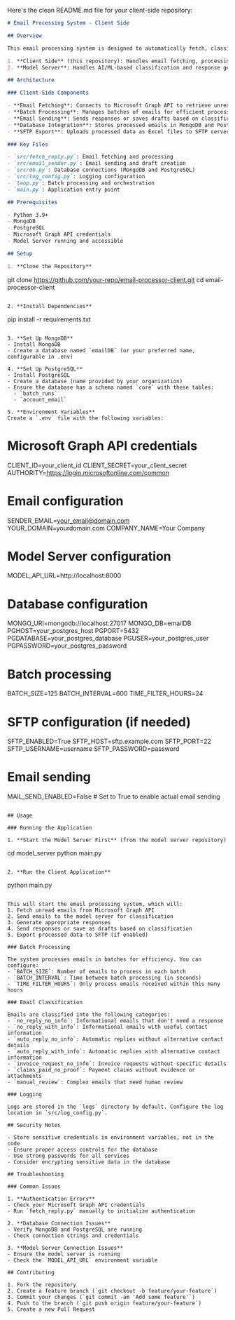 Here's the clean README.md file for your client-side repository:

```markdown
# Email Processing System - Client Side

## Overview

This email processing system is designed to automatically fetch, classify, and respond to emails based on their content. The system uses a decoupled architecture with two main components:

1. **Client Side** (this repository): Handles email fetching, processing, and sending
2. **Model Server**: Handles AI/ML-based classification and response generation (in a separate repository)

## Architecture

### Client-Side Components

- **Email Fetching**: Connects to Microsoft Graph API to retrieve unread emails
- **Batch Processing**: Manages batches of emails for efficient processing
- **Email Sending**: Sends responses or saves drafts based on classification
- **Database Integration**: Stores processed emails in MongoDB and PostgreSQL
- **SFTP Export**: Uploads processed data as Excel files to SFTP server (optional)

### Key Files

- `src/fetch_reply.py`: Email fetching and processing
- `src/email_sender.py`: Email sending and draft creation
- `src/db.py`: Database connections (MongoDB and PostgreSQL)
- `src/log_config.py`: Logging configuration
- `loop.py`: Batch processing and orchestration
- `main.py`: Application entry point

## Prerequisites

- Python 3.9+
- MongoDB
- PostgreSQL
- Microsoft Graph API credentials
- Model Server running and accessible

## Setup

1. **Clone the Repository**
   ```
   git clone https://github.com/your-repo/email-processor-client.git
   cd email-processor-client
   ```

2. **Install Dependencies**
   ```
   pip install -r requirements.txt
   ```

3. **Set Up MongoDB**
   - Install MongoDB
   - Create a database named `emailDB` (or your preferred name, configurable in .env)

4. **Set Up PostgreSQL**
   - Install PostgreSQL
   - Create a database (name provided by your organization)
   - Ensure the database has a schema named `core` with these tables:
     - `batch_runs`
     - `account_email`

5. **Environment Variables**
   Create a `.env` file with the following variables:
   ```
   # Microsoft Graph API credentials
   CLIENT_ID=your_client_id
   CLIENT_SECRET=your_client_secret
   AUTHORITY=https://login.microsoftonline.com/common
   
   # Email configuration
   SENDER_EMAIL=your_email@domain.com
   YOUR_DOMAIN=yourdomain.com
   COMPANY_NAME=Your Company
   
   # Model Server configuration
   MODEL_API_URL=http://localhost:8000
   
   # Database configuration
   MONGO_URI=mongodb://localhost:27017
   MONGO_DB=emailDB
   PGHOST=your_postgres_host
   PGPORT=5432
   PGDATABASE=your_postgres_database
   PGUSER=your_postgres_user
   PGPASSWORD=your_postgres_password
   
   # Batch processing
   BATCH_SIZE=125
   BATCH_INTERVAL=600
   TIME_FILTER_HOURS=24
   
   # SFTP configuration (if needed)
   SFTP_ENABLED=True
   SFTP_HOST=sftp.example.com
   SFTP_PORT=22
   SFTP_USERNAME=username
   SFTP_PASSWORD=password
   
   # Email sending
   MAIL_SEND_ENABLED=False  # Set to True to enable actual email sending
   ```

## Usage

### Running the Application

1. **Start the Model Server First** (from the model server repository)
   ```
   cd model_server
   python main.py
   ```

2. **Run the Client Application**
   ```
   python main.py
   ```

This will start the email processing system, which will:
1. Fetch unread emails from Microsoft Graph API
2. Send emails to the model server for classification
3. Generate appropriate responses
4. Send responses or save as drafts based on classification
5. Export processed data to SFTP (if enabled)

### Batch Processing

The system processes emails in batches for efficiency. You can configure:
- `BATCH_SIZE`: Number of emails to process in each batch
- `BATCH_INTERVAL`: Time between batch processing (in seconds)
- `TIME_FILTER_HOURS`: Only process emails received within this many hours

### Email Classification

Emails are classified into the following categories:
- `no_reply_no_info`: Informational emails that don't need a response
- `no_reply_with_info`: Informational emails with useful contact information
- `auto_reply_no_info`: Automatic replies without alternative contact details
- `auto_reply_with_info`: Automatic replies with alternative contact information
- `invoice_request_no_info`: Invoice requests without specific details
- `claims_paid_no_proof`: Payment claims without evidence or attachments
- `manual_review`: Complex emails that need human review

### Logging

Logs are stored in the `logs` directory by default. Configure the log location in `src/log_config.py`.

## Security Notes

- Store sensitive credentials in environment variables, not in the code
- Ensure proper access controls for the database
- Use strong passwords for all services
- Consider encrypting sensitive data in the database

## Troubleshooting

### Common Issues

1. **Authentication Errors**
   - Check your Microsoft Graph API credentials
   - Run `fetch_reply.py` manually to initialize authentication

2. **Database Connection Issues**
   - Verify MongoDB and PostgreSQL are running
   - Check connection strings and credentials

3. **Model Server Connection Issues**
   - Ensure the model server is running
   - Check the `MODEL_API_URL` environment variable

## Contributing

1. Fork the repository
2. Create a feature branch (`git checkout -b feature/your-feature`)
3. Commit your changes (`git commit -am 'Add some feature'`)
4. Push to the branch (`git push origin feature/your-feature`)
5. Create a new Pull Request
```

